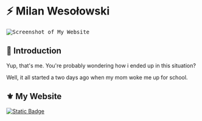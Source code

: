 # ⚡ Milan Wesołowski

<kbd>
  <img src="images/Screenshot.png" alt="Screenshot of My Website">
</kbd>

## 👋 Introduction

<p>Yup, that's me. You're probably wondering how i ended up in this situation?</p>

<p>Well, it all started a two days ago when my mom woke me up for school.</p>

## ⚜️ My Website

[![Static Badge](https://img.shields.io/badge/click%20here-%23A55233?style=for-the-badge&logo=google%20chrome&logoColor=white)](https://nalimweso.com/)
